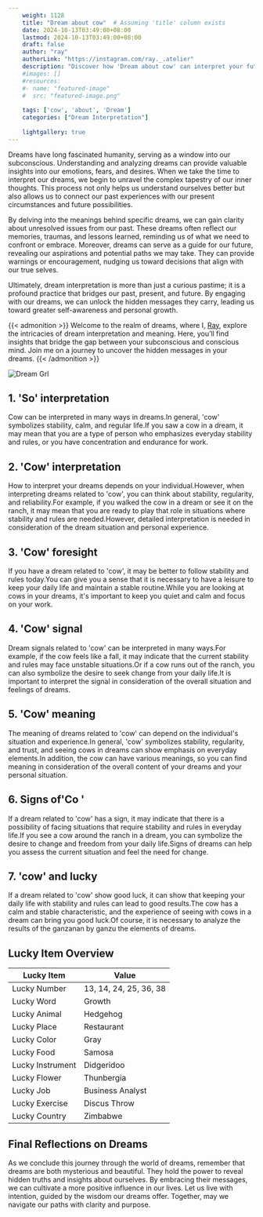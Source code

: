 ```yaml
---
    weight: 1128
    title: "Dream about cow"  # Assuming 'title' column exists
    date: 2024-10-13T03:49:00+08:00
    lastmod: 2024-10-13T03:49:00+08:00
    draft: false
    author: "ray"
    authorLink: "https://instagram.com/ray._.atelier"
    description: "Discover how 'Dream about cow' can interpret your future and uncover its significant meanings in your life."
    #images: []
    #resources:
    #- name: "featured-image"
    #  src: "featured-image.png"
    
    tags: ['cow', 'about', 'Dream']
    categories: ["Dream Interpretation"]
    
    lightgallery: true
---
```

    
Dreams have long fascinated humanity, serving as a window into our subconscious. Understanding and analyzing dreams can provide valuable insights into our emotions, fears, and desires. When we take the time to interpret our dreams, we begin to unravel the complex tapestry of our inner thoughts. This process not only helps us understand ourselves better but also allows us to connect our past experiences with our present circumstances and future possibilities.

By delving into the meanings behind specific dreams, we can gain clarity about unresolved issues from our past. These dreams often reflect our memories, traumas, and lessons learned, reminding us of what we need to confront or embrace. Moreover, dreams can serve as a guide for our future, revealing our aspirations and potential paths we may take. They can provide warnings or encouragement, nudging us toward decisions that align with our true selves.

Ultimately, dream interpretation is more than just a curious pastime; it is a profound practice that bridges our past, present, and future. By engaging with our dreams, we can unlock the hidden messages they carry, leading us toward greater self-awareness and personal growth.

{{< admonition >}}
Welcome to the realm of dreams, where I, [Ray](https://instagram.com/ray._.atelier), explore the intricacies of dream interpretation and meaning. Here, you’ll find insights that bridge the gap between your subconscious and conscious mind. Join me on a journey to uncover the hidden messages in your dreams.
{{< /admonition >}}

![Dream Grl](https://cdn.pixabay.com/photo/2017/11/02/03/35/gothic-2910057_1280.jpg "Dream Grl")

## 1. 'So' interpretation
Cow can be interpreted in many ways in dreams.In general, 'cow' symbolizes stability, calm, and regular life.If you saw a cow in a dream, it may mean that you are a type of person who emphasizes everyday stability and rules, or you have concentration and endurance for work.

## 2. 'Cow' interpretation
How to interpret your dreams depends on your individual.However, when interpreting dreams related to 'cow', you can think about stability, regularity, and reliability.For example, if you walked the cow in a dream or see it on the ranch, it may mean that you are ready to play that role in situations where stability and rules are needed.However, detailed interpretation is needed in consideration of the dream situation and personal experience.

## 3. 'Cow' foresight
If you have a dream related to 'cow', it may be better to follow stability and rules today.You can give you a sense that it is necessary to have a leisure to keep your daily life and maintain a stable routine.While you are looking at cows in your dreams, it's important to keep you quiet and calm and focus on your work.

## 4. 'Cow' signal
Dream signals related to 'cow' can be interpreted in many ways.For example, if the cow feels like a fall, it may indicate that the current stability and rules may face unstable situations.Or if a cow runs out of the ranch, you can also symbolize the desire to seek change from your daily life.It is important to interpret the signal in consideration of the overall situation and feelings of dreams.

## 5. 'Cow' meaning
The meaning of dreams related to 'cow' can depend on the individual's situation and experience.In general, 'cow' symbolizes stability, regularity, and trust, and seeing cows in dreams can show emphasis on everyday elements.In addition, the cow can have various meanings, so you can find meaning in consideration of the overall content of your dreams and your personal situation.

## 6. Signs of'Co '
If a dream related to 'cow' has a sign, it may indicate that there is a possibility of facing situations that require stability and rules in everyday life.If you see a cow around the ranch in a dream, you can symbolize the desire to change and freedom from your daily life.Signs of dreams can help you assess the current situation and feel the need for change.

## 7. 'cow' and lucky
If a dream related to 'cow' show good luck, it can show that keeping your daily life with stability and rules can lead to good results.The cow has a calm and stable characteristic, and the experience of seeing with cows in a dream can bring you good luck.Of course, it is necessary to analyze the results of the ganzanan by ganzu the elements of dreams.

## Lucky Item Overview
| Lucky Item          | Value              |
|---------------|--------------------|
| Lucky Number        | 13, 14, 24, 25, 36, 38  |
| Lucky Word          | Growth |
| Lucky Animal        | Hedgehog |
| Lucky Place         | Restaurant     |
| Lucky Color         | Gray     |
| Lucky Food          | Samosa      |
| Lucky Instrument    | Didgeridoo |
| Lucky Flower        | Thunbergia    |
| Lucky Job           | Business Analyst       |
| Lucky Exercise      | Discus Throw  |
| Lucky Country       | Zimbabwe    |


##  Final Reflections on Dreams

As we conclude this journey through the world of dreams, remember that dreams are both mysterious and beautiful. They hold the power to reveal hidden truths and insights about ourselves. By embracing their messages, we can cultivate a more positive influence in our lives. Let us live with intention, guided by the wisdom our dreams offer. Together, may we navigate our paths with clarity and purpose.
